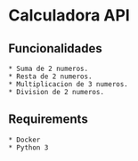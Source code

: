 # Calculadora API

## Funcionalidades

    * Suma de 2 numeros.
    * Resta de 2 numeros.
    * Multiplicacion de 3 numeros.
    * Division de 2 numeros.

## Requirements

    * Docker
    * Python 3
